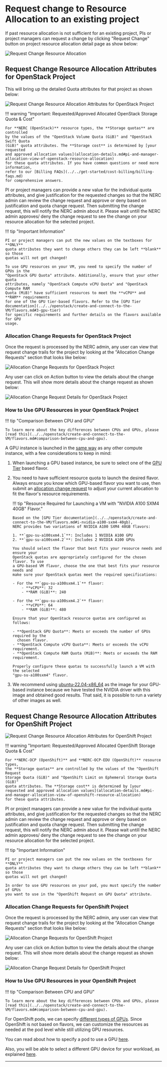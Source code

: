 # Request change to Resource Allocation to an existing project

If past resource allocation is not sufficient for an existing project, PIs or project
managers can request a change by clicking "Request Change" button on project
resource allocation detail page as show below:

![Request Change Resource Allocation](images/coldfront-request-change-allocation.png)

## Request Change Resource Allocation Attributes for OpenStack Project

This will bring up the detailed Quota attributes for that project as shown below:

![Request Change Resource Allocation Attributes for OpenStack Project](images/coldfront-openstack-allocation-attributes.png)

!!! warning "Important: Requested/Approved Allocated OpenStack Storage Quota & Cost"

    For **NERC (OpenStack)** resource types, the **Storage quotas** are controlled
    by the values of the "OpenStack Volume Quota (GiB)" and "OpenStack Swift Quota
    (GiB)" quota attributes. The **Storage cost** is determined by [your requested
    and approved allocation values](allocation-details.md#pi-and-manager-allocation-view-of-openstack-resource-allocation)
    for these quota attributes. If you have common questions or need more information,
    refer to our [Billing FAQs](../../get-started/cost-billing/billing-faqs.md)
    for comprehensive answers.

PI or project managers can provide a new value for the individual quota attributes,
and give justification for the requested changes so that the NERC admin can review
the change request and approve or deny based on justification and quota change request.
Then submitting the change request, this will notify the NERC admin about it. Please
wait untill the NERC admin approves/ deny the change request to see the change on
your resource allocation for the selected project.

!!! tip "Important Information"

    PI or project managers can put the new values on the textboxes for **ONLY**
    quota attributes they want to change others they can be left **blank** so those
    quotas will not get changed!

    To use GPU resources on your VM, you need to specify the number of GPUs in the
    "OpenStack GPU Quota" attribute. Additionally, ensure that your other quota
    attributes, namely "OpenStack Compute vCPU Quota" and "OpenStack Compute RAM
    Quota (MiB)" have sufficient resources to meet the **vCPU** and **RAM** requirements
    for one of the GPU tier-based flavors. Refer to the [GPU Tier documentation](../../openstack/create-and-connect-to-the-VM/flavors.md#3-gpu-tier)
    for specific requirements and further details on the flavors available for GPU
    usage.

### Allocation Change Requests for OpenStack Project

Once the request is processed by the NERC admin, any user can view that request
change trails for the project by looking at the "Allocation Change Requests"
section that looks like below:

![Allocation Change Requests for OpenStack Project](images/coldfront-openstack-allocation-change-requests.png)

Any user can click on Action button to view the details about the change request.
This will show more details about the change request as shown below:

![Allocation Change Request Details for OpenStack Project](images/coldfront-openstack-change-requested-details.png)

### How to Use GPU Resources in your OpenStack Project

!!! tip "Comparison Between CPU and GPU"

    To learn more about the key differences between CPUs and GPUs, please [read this](../../openstack/create-and-connect-to-the-VM/flavors.md#comparison-between-cpu-and-gpu).

A GPU instance is launched in the [same way](../../openstack/create-and-connect-to-the-VM/launch-a-VM.md)
as any other compute instance, with a few considerations to keep in mind:

1.  When launching a GPU based instance, be sure to select one of the
    [GPU Tier](../../openstack/create-and-connect-to-the-VM/flavors.md#3-gpu-tier)
    based flavor.

2.  You need to have sufficient resource quota to launch the desired flavor. Always
    ensure you know which GPU-based flavor you want to use, then submit an
    [allocation change request](#request-change-resource-allocation-attributes-for-openstack-project)
    to adjust your current allocation to fit the flavor's resource requirements.

    !!! tip "Resource Required for Launching a VM with "NVIDIA A100 SXM4 40GB" Flavor."

        Based on the [GPU Tier documentation](../../openstack/create-and-connect-to-the-VM/flavors.md#i-nvidia-a100-sxm4-40gb),
        NERC provides two variations of NVIDIA A100 SXM4 40GB flavors:

        1. **`gpu-su-a100sxm4.1`**: Includes 1 NVIDIA A100 GPU
        2. **`gpu-su-a100sxm4.2`**: Includes 2 NVIDIA A100 GPUs

        You should select the flavor that best fits your resource needs and ensure your
        OpenStack quotas are appropriately configured for the chosen flavor. To use
        a GPU-based VM flavor, choose the one that best fits your resource needs and
        make sure your OpenStack quotas meet the required specifications:

        - For the **`gpu-su-a100sxm4.1`** flavor:
            - **vCPU**: 32
            - **RAM (GiB)**: 240

        - For the **`gpu-su-a100sxm4.2`** flavor:
            - **vCPU**: 64
            - **RAM (GiB)**: 480

        Ensure that your OpenStack resource quotas are configured as follows:

        - **OpenStack GPU Quota**: Meets or exceeds the number of GPUs required by the
          chosen flavor.
        - **OpenStack Compute vCPU Quota**: Meets or exceeds the vCPU requirement.
        - **OpenStack Compute RAM Quota (MiB)**: Meets or exceeds the RAM requirement.

        Properly configure these quotas to successfully launch a VM with the selected
        "gpu-su-a100sxm4" flavor.

3.  We recommend using [ubuntu-22.04-x86_64](../../openstack/create-and-connect-to-the-VM/images.md#nerc-images-list)
    as the image for your GPU-based instance because we have tested the NVIDIA driver
    with this image and obtained good results. That said, it is possible to run a
    variety of other images as well.

## Request Change Resource Allocation Attributes for OpenShift Project

![Request Change Resource Allocation Attributes for OpenShift Project](images/coldfront-openshift-allocation-attributes.png)

!!! warning "Important: Requested/Approved Allocated OpenShift Storage Quota & Cost"

    For **NERC-OCP (OpenShift)** and **NERC-OCP-EDU (OpenShift)** resource types,
    the **Storage quotas** are controlled by the values of the "OpenShift Request
    Storage Quota (GiB)" and "OpenShift Limit on Ephemeral Storage Quota (GiB)"
    quota attributes. The **Storage cost** is determined by [your requested and approved allocation values](allocation-details.md#pi-and-manager-allocation-view-of-openshift-resource-allocation)
    for these quota attributes.

PI or project managers can provide a new value for the individual quota attributes,
and give justification for the requested changes so that the NERC admin can review
the change request and approve or deny based on justification and quota change request.
Then submitting the change request, this will notify the NERC admin about it. Please
wait untill the NERC admin approves/ deny the change request to see the change on
your resource allocation for the selected project.

!!! tip "Important Information"

    PI or project managers can put the new values on the textboxes for **ONLY**
    quota attributes they want to change others they can be left **blank** so those
    quotas will not get changed!

    In order to use GPU resources on your pod, you must specify the number of GPUs
    you want to use in the "OpenShift Request on GPU Quota" attribute.

### Allocation Change Requests for OpenShift Project

Once the request is processed by the NERC admin, any user can view that request
change trails for the project by looking at the "Allocation Change Requests"
section that looks like below:

![Allocation Change Requests for OpenShift Project](images/coldfront-openshift-allocation-change-requests.png)

Any user can click on Action button to view the details about the change request.
This will show more details about the change request as shown below:

![Allocation Change Request Details for OpenShift Project](images/coldfront-openshift-change-requested-details.png)

### How to Use GPU Resources in your OpenShift Project

!!! tip "Comparison Between CPU and GPU"

    To learn more about the key differences between CPUs and GPUs, please [read this](../../openstack/create-and-connect-to-the-VM/flavors.md#comparison-between-cpu-and-gpu).

For OpenShift pods, we can specify [different types of GPUs](../../openshift/gpus/intro-to-gpus-on-nerc-ocp.md).
Since OpenShift is not based on flavors, we can customize the resources as
needed at the pod level while still utilizing GPU resources.

You can read about how to specify a pod to use a GPU [here](../../openshift/applications/scaling-and-performance-guide.md#how-to-specify-pod-to-use-gpu).

Also, you will be able to select a different GPU device for your workload, as
explained [here](../../openshift/applications/scaling-and-performance-guide.md#how-to-select-a-different-gpu-device).

---
